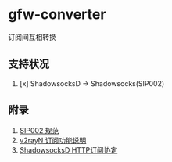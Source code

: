 # gfw-converter
订阅间互相转换

## 支持状况
1. [x] ShadowsocksD -> Shadowsocks(SIP002)

## 附录
1. [SIP002 规范](https://shadowsocks.org/en/spec/SIP002-URI-Scheme.html)
2. [v2rayN 订阅功能说明](https://github.com/2dust/v2rayN/wiki/%E8%AE%A2%E9%98%85%E5%8A%9F%E8%83%BD%E8%AF%B4%E6%98%8E)
3. [ShadowsocksD HTTP订阅协定](https://github.com/TheCGDF/SSD-Windows/wiki/HTTP%E8%AE%A2%E9%98%85%E5%8D%8F%E5%AE%9A)
